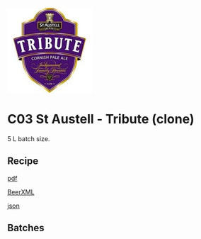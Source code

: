 ![logo](./C03_St_Austell_Tribute_clone.jpeg)

# C03 St Austell - Tribute (clone)

5 L batch size.

## Recipe

[pdf](./C03_St_Austell_Tribute_clone.pdf)

[BeerXML](./C03_St_Austell_Tribute_clone.xml)

[json](./C03_St_Austell_Tribute_clone.json)

## Batches
